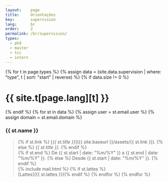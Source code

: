 ```yaml
---
layout:    page
title:     Orientações
key:       supervision
lang:      br
order:     2
permalink: /br/supervision/
types:
  - phd
  - master
  - tcc
  - intern
---
```


{% for t in page.types %}
  {% assign data = (site.data.supervision | where: "type", t | sort:
  "start" | reverse) %}
  {% if data.size != 0 %}
# {{ site.t[page.lang][t] }}
{% endif %}
{% for st in data %}
{% assign user = st.email.user %}
{% assign domain = st.email.domain %}
### {{ st.name }}
> {% if st.link %} [_{{ st.title }}_]({{ site.baseurl }}/assets/{{ st.link }}).  {% else %} _{{ st.title }}_. {% endif %} <br>
> {% if st.end %} De {{ st.start | date: "%m/%Y" }} a {{ st.end | date: "%m/%Y" }}. {% else %} Desde {{ st.start | date: "%m/%Y" }}. {% endif %} <br>
> {% include mail.html %} {% if st.lattes %}<br>[Lattes]({{ st.lattes }}){% endif %}
{% endfor %}
{% endfor %}

